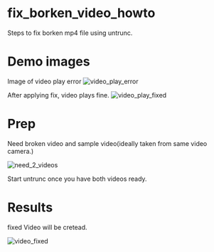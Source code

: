 # fix_borken_video_howto
Steps to fix borken mp4 file using untrunc.

# Demo images

Image of video play error
![video_play_error](https://user-images.githubusercontent.com/9047935/82398770-8ecc2b00-9a8e-11ea-87a1-651f865b1b61.png)

After applying fix, video plays fine.
![video_play_fixed](https://user-images.githubusercontent.com/9047935/82398832-b8855200-9a8e-11ea-8d67-7d1c70b5ba08.png)

# Prep

Need broken video and sample video(ideally taken from same video camera.)

![need_2_videos](https://user-images.githubusercontent.com/9047935/82399006-2467ba80-9a8f-11ea-96e0-69e44d98ff41.png)

Start untrunc once you have both videos ready.

# Results

fixed Video will be cretead.

![video_fixed](https://user-images.githubusercontent.com/9047935/82399292-c7203900-9a8f-11ea-8ca3-38a1ce0cd407.png)
